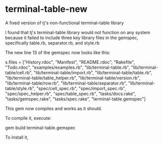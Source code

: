 # terminal-table-new
A fixed version of tj's non-functional terminal-table library

I found that tj's terminal-table library would not function on any system
because it failed to include three key library files in the gemspec,
specifically table.rb, separator.rb, and style.rb

The new line 13 of the gemspec now looks like this:

  s.files = ["History.rdoc", "Manifest", "README.rdoc", "Rakefile",
  "Todo.rdoc", "examples/examples.rb", "lib/terminal-table.rb",
  "lib/terminal-table/cell.rb", "lib/terminal-table/import.rb",
  "lib/terminal-table/table.rb", "lib/terminal-table/table_helper.rb",
  "lib/terminal-table/version.rb", "lib/terminal-table/row.rb",
  "lib/terminal-table/separator.rb", "lib/terminal-table/style.rb",
  "spec/cell_spec.rb", "spec/import_spec.rb", "spec/spec_helper.rb",
  "spec/table_spec.rb", "tasks/docs.rake", "tasks/gemspec.rake",
  "tasks/spec.rake", "terminal-table.gemspec"]

This gem now compiles and works as it should.

To compile it, execute:

gem build terminal-table.gemspec

To install it,
